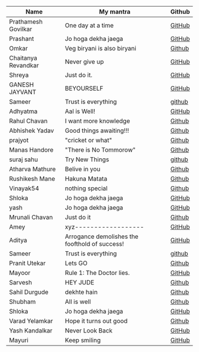 | Name           | My mantra             | Github                                       |
| -------------- | --------------------- | -------------------------------------------- |
| Prathamesh Govilkar | One day at a time | [GitHub](https://github.com/Prathamesh40) |
|Prashant         | Jo hoga dekha jaega   | [GitHub](https://github.com/its_bnfc_walker) |
| Omkar          |Veg biryani is also biryani |[Github](https://github.com/Omkar-2003)  |
| Chaitanya Revandkar | Never give up | [GitHub](https://github.com/it-b-44-chaitanya-revandkar) |
|Shreya           | Just do it.          | [GitHub](https://github.com/Shreya-Patkar)  |
|GANESH JAYVANT  | BEYOURSELF| [GitHub](https://github.com/ganupadval)                |
|Sameer          |Trust is everything    | [github](https://github.com/s-ameer) |
| Adhyatma        |Aal is Well!          |   [GitHub](https://github.com/AdhyatmCodes27) |
|Rahul Chavan    | I want more knowledge |[Github](https://github.com/Rahulchavan3/)    |
|Abhishek Yadav  | Good things awaiting!!!  |  [Github](https://github.com/a6hi157)         |
| prajyot        | "cricket or what"     | [Github](https://github.com/02PRAJYOT)         |          
|Manas Handore   |"There is No Tommorow" |[Github](https://github.com/Manas-H)   |
| suraj sahu |Try New Things | [github](https://github.com/surajsahu46)|
| Atharva Mathure| Belive in you         | [Github](https://github.com/AtharvaMathure)|
| Rushikesh Mane | Hakuna Matata         | [Github](https://github.com/manerushikesh)    |
| Vinayak54 | nothing special |[Github](https://github.com/Vinayak54) |
|Shloka          | Jo hoga dekha jaega   | [GitHub](https://github.com/chicken-biryani) |
|yash    | Jo hoga dekha jaega   | [GitHub](https://github.com/yashgovind23) |
| Mrunali Chavan | Just do it | [Github](https://github.com/Mrunali122/) |
| Amey           | xyz------------------ | [GitHub](https://github.com/Remorse-Forever) |
| Aditya         |  Arrogance demolishes the foofthold of success!|   [GitHub](https://github.com/11adi)         |
|Sameer          |Trust is everything    | [github](https://github.com/s-ameer) |
|Pranit Utekar   | Lets GO               | [Github](https://github.com/Pranit-02)      |
|Mayoor          |Rule 1: The Doctor lies.|[GitHub](https://github.com/Mayoor10) |
| Sarvesh        | HEY JUDE              | [Github](https://github.com/AFC03) |
| Sahil Durgude       | dekhte hain           | [Github](https://github.com/sxhil) |
|Shubham         | All is well           |[Github](https://github.com/shubhamjadhav20) |
|Shloka          | Jo hoga dekha jaega   | [GitHub](https://github.com/chicken-biryani) |
| Varad Yelamkar | Hope it turns out good | [Github](https://github.com/BubbleeTea)     |
| Yash Kandalkar | Never Look Back | [GitHub](https://github.com/YashKandalkar/) |
| Mayuri         | Keep smiling    | [GitHub](https://github.com/Mayurikharat) |